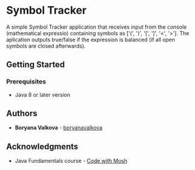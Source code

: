 # Symbol Tracker

A simple Symbol Tracker application that receives input from the console (mathematical expressio) containing symbols as ['(', ')', '[', ']', '<', '>'].
The aplication outputs true/false if the expression is balanced (if all open symbols are closed afterwards).

## Getting Started
### Prerequisites

* Java 8 or later version

## Authors

* **Boryana Valkova** - [boryanavalkova](https://github.com/boryanavalkova)

## Acknowledgments

* Java Fundamentals course - [Code with Mosh](https://codewithmosh.com)
